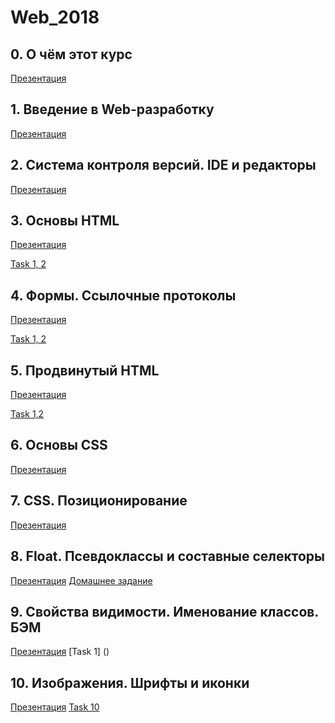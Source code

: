 

# Web_2018

## 0. О чём этот курс

[Презентация](https://docs.google.com/presentation/d/1zfDRP1nq9DJJbuWsHeGOGXB_qqSscd-lUq0fVfs7E0o)

## 1. Введение в Web-разработку

[Презентация](https://docs.google.com/presentation/d/1wUQpBTnJede8VzNmu4jenm_jfS6ZLNx8iNS4sUVgXJE)

## 2. Система контроля версий. IDE и редакторы

[Презентация](https://docs.google.com/presentation/d/1M50_SoNbUufRwT_sYNnCDfVGrf48aAsivAaSQh1pKdk)

## 3. Основы HTML

[Презентация](https://docs.google.com/presentation/d/1WgUWIp_JkCTRVB6V4jDXOt1cN694DYananXn-s5GSOg)

 [Task 1, 2](https://github.com/AdukarIT/StreltsovaAS/tree/master/Task_3)

## 4. Формы. Ссылочные протоколы
[Презентация](https://docs.google.com/presentation/d/11sfdZrM2wLuw6472JCh6ijq3uD19o1rWXlQNB0rqbOw)

[Task 1, 2](https://github.com/AdukarIT/StreltsovaAS/tree/master/Task_4)

## 5. Продвинутый HTML
[Презентация](https://docs.google.com/presentation/d/1DOHVcTDGGR2L0QjvXatpW5fyryKqAgU9T7Z7doGmSlc)

 [Task 1,2](https://github.com/AdukarIT/StreltsovaAS/tree/master/Task_5)

## 6. Основы CSS
[Презентация](https://docs.google.com/presentation/d/1huSLQsHdKkCrs6KYtgcmBAS3RRfe7Ek7UaLsQdfCCUw)

## 7. CSS. Позиционирование
[Презентация](https://docs.google.com/presentation/d/1PUiDnuZE8my7XEk9k0Fxknmal24LbUkk3JXphy9hQKs)

## 8. Float. Псевдоклассы и составные селекторы
[Презентация](https://docs.google.com/presentation/d/1ujoKUHYsQb0vSYQl9nym4BaF3wx_zpPNWen7915vXjQ)
[Домашнее задание](CSS-blocks.md)

## 9. Свойства видимости. Именование классов. БЭМ
[Презентация](https://docs.google.com/presentation/d/1HXSQyl1hmq8iu_3iuILVfSfVacxkFJrNpUP1A-5fkws)
[Task 1] ()

## 10. Изображения. Шрифты и иконки
[Презентация](https://docs.google.com/presentation/d/1SZnfA0SogjtcTOVRmY5m7oBhfN5lGjqNLT94wgEyxO4)
[Task 10]()
